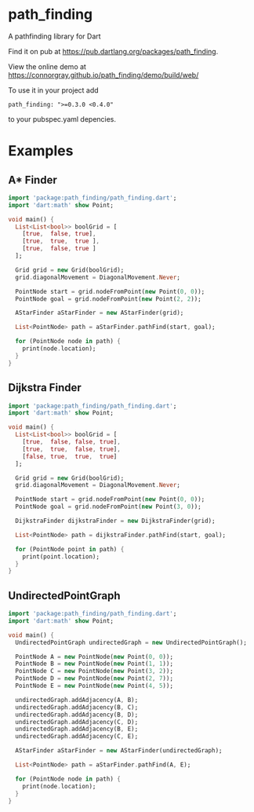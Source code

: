 # path_finding

A pathfinding library for Dart  

Find it on pub at https://pub.dartlang.org/packages/path_finding.  

View the online demo at https://connorgray.github.io/path_finding/demo/build/web/

To use it in your project add
```
path_finding: ">=0.3.0 <0.4.0"
```
to your pubspec.yaml depencies.

# Examples

## A* Finder

```dart
import 'package:path_finding/path_finding.dart';
import 'dart:math' show Point;

void main() {
  List<List<bool>> boolGrid = [
    [true,  false, true],
    [true,  true,  true ],
    [true,  false, true ]
  ];

  Grid grid = new Grid(boolGrid);
  grid.diagonalMovement = DiagonalMovement.Never;

  PointNode start = grid.nodeFromPoint(new Point(0, 0));
  PointNode goal = grid.nodeFromPoint(new Point(2, 2));

  AStarFinder aStarFinder = new AStarFinder(grid);

  List<PointNode> path = aStarFinder.pathFind(start, goal);

  for (PointNode node in path) {
    print(node.location);
  }
}
```

## Dijkstra Finder

```dart
import 'package:path_finding/path_finding.dart';
import 'dart:math' show Point;

void main() {
  List<List<bool>> boolGrid = [
    [true,  false, false, true],
    [true,  true,  false, true],
    [false, true,  true,  true]
  ];

  Grid grid = new Grid(boolGrid);
  grid.diagonalMovement = DiagonalMovement.Never;

  PointNode start = grid.nodeFromPoint(new Point(0, 0));
  PointNode goal = grid.nodeFromPoint(new Point(3, 0));

  DijkstraFinder dijkstraFinder = new DijkstraFinder(grid);

  List<PointNode> path = dijkstraFinder.pathFind(start, goal);

  for (PointNode point in path) {
    print(point.location);
  }
}
```

## UndirectedPointGraph 

```dart    
import 'package:path_finding/path_finding.dart';
import 'dart:math' show Point;

void main() {
  UndirectedPointGraph undirectedGraph = new UndirectedPointGraph();

  PointNode A = new PointNode(new Point(0, 0));
  PointNode B = new PointNode(new Point(1, 1));
  PointNode C = new PointNode(new Point(3, 2));
  PointNode D = new PointNode(new Point(2, 7));
  PointNode E = new PointNode(new Point(4, 5));

  undirectedGraph.addAdjacency(A, B);
  undirectedGraph.addAdjacency(B, C);
  undirectedGraph.addAdjacency(B, D);
  undirectedGraph.addAdjacency(C, D);
  undirectedGraph.addAdjacency(B, E);
  undirectedGraph.addAdjacency(C, E);

  AStarFinder aStarFinder = new AStarFinder(undirectedGraph);

  List<PointNode> path = aStarFinder.pathFind(A, E);

  for (PointNode node in path) {
    print(node.location);
  }
}
```